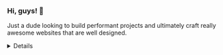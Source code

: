 ### Hi, guys! 👋
Just a dude looking to build performant projects and ultimately craft really awesome websites that are well designed.
<details>
    
#### Stats
<p>
    <img src="http://github-profile-summary-cards.vercel.app/api/cards/profile-details?username=mixhi1845&theme=transparent" />
    <img src="https://github-readme-streak-stats.herokuapp.com/?user=mixhi1845&hide_border=true&card_width=338&theme=transparent" />
    <img src="http://github-profile-summary-cards.vercel.app/api/cards/stats?username=mixhi1845&theme=transparent" />
</p>

#### I mostly code in 
[![TypeScript](https://img.shields.io/badge/typescript-black?style=for-the-badge&logo=typescript)](https://github.com/Mixhi1845) [![Python](https://img.shields.io/badge/Python-black?style=for-the-badge&logo=Python)](#)
</details>
